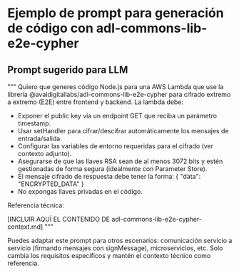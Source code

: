 # Ejemplo de prompt para generación de código con adl-commons-lib-e2e-cypher

## Prompt sugerido para LLM

"""
Quiero que generes código Node.js para una AWS Lambda que use la librería @avaldigitallabs/adl-commons-lib-e2e-cypher para cifrado extremo a extremo (E2E) entre frontend y backend. La lambda debe:

- Exponer el public key vía un endpoint GET que reciba un parámetro timestamp.
- Usar setHandler para cifrar/descifrar automáticamente los mensajes de entrada/salida.
- Configurar las variables de entorno requeridas para el cifrado (ver contexto adjunto).
- Asegurarse de que las llaves RSA sean de al menos 3072 bits y estén gestionadas de forma segura (idealmente con Parameter Store).
- El mensaje cifrado de respuesta debe tener la forma: { "data": "ENCRYPTED_DATA" }
- No expongas llaves privadas en el código.

Referencia técnica:

[INCLUIR AQUÍ EL CONTENIDO DE adl-commons-lib-e2e-cypher-context.md]
"""

Puedes adaptar este prompt para otros escenarios: comunicación servicio a servicio (firmando mensajes con signMessage), microservicios, etc. Solo cambia los requisitos específicos y mantén el contexto técnico como referencia.
